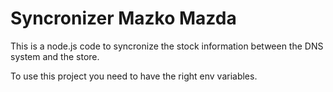 # Syncronizer Mazko Mazda

This is a node.js code to syncronize the stock information between the DNS system and the store.

To use this project you need to have the right env variables.
